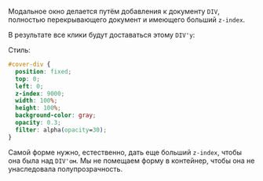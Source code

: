 Модальное окно делается путём добавления к документу `DIV`, полностью перекрывающего документ и имеющего больший `z-index`.

В результате все клики будут доставаться этому `DIV'у`:

Стиль:

```css
#cover-div {
  position: fixed;
  top: 0;
  left: 0;
  z-index: 9000;
  width: 100%;
  height: 100%;
  background-color: gray;
  opacity: 0.3;
  filter: alpha(opacity=30);
}
```

Самой форме нужно, естественно, дать еще больший `z-index`, чтобы она была над `DIV'ом`. Мы не помещаем форму в контейнер, чтобы она не унаследовала полупрозрачность.

